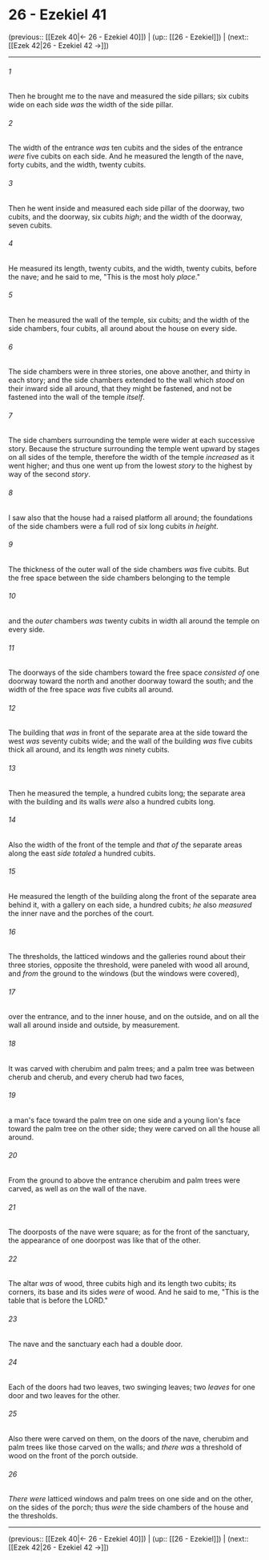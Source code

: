 # 26 - Ezekiel 41

(previous:: [[Ezek 40|← 26 - Ezekiel 40]]) | (up:: [[26 - Ezekiel]]) | (next:: [[Ezek 42|26 - Ezekiel 42 →]])

***


###### 1 
Then he brought me to the nave and measured the side pillars; six cubits wide on each side _was_ the width of the side pillar. 

###### 2 
The width of the entrance _was_ ten cubits and the sides of the entrance _were_ five cubits on each side. And he measured the length of the nave, forty cubits, and the width, twenty cubits. 

###### 3 
Then he went inside and measured each side pillar of the doorway, two cubits, and the doorway, six cubits _high_; and the width of the doorway, seven cubits. 

###### 4 
He measured its length, twenty cubits, and the width, twenty cubits, before the nave; and he said to me, "This is the most holy _place_." 

###### 5 
Then he measured the wall of the temple, six cubits; and the width of the side chambers, four cubits, all around about the house on every side. 

###### 6 
The side chambers were in three stories, one above another, and thirty in each story; and the side chambers extended to the wall which _stood_ on their inward side all around, that they might be fastened, and not be fastened into the wall of the temple _itself_. 

###### 7 
The side chambers surrounding the temple were wider at each successive story. Because the structure surrounding the temple went upward by stages on all sides of the temple, therefore the width of the temple _increased_ as it went higher; and thus one went up from the lowest _story_ to the highest by way of the second _story_. 

###### 8 
I saw also that the house had a raised platform all around; the foundations of the side chambers were a full rod of six long cubits _in height_. 

###### 9 
The thickness of the outer wall of the side chambers _was_ five cubits. But the free space between the side chambers belonging to the temple 

###### 10 
and the _outer_ chambers _was_ twenty cubits in width all around the temple on every side. 

###### 11 
The doorways of the side chambers toward the free space _consisted of_ one doorway toward the north and another doorway toward the south; and the width of the free space _was_ five cubits all around. 

###### 12 
The building that _was_ in front of the separate area at the side toward the west _was_ seventy cubits wide; and the wall of the building _was_ five cubits thick all around, and its length _was_ ninety cubits. 

###### 13 
Then he measured the temple, a hundred cubits long; the separate area with the building and its walls _were_ also a hundred cubits long. 

###### 14 
Also the width of the front of the temple and _that of_ the separate areas along the east _side totaled_ a hundred cubits. 

###### 15 
He measured the length of the building along the front of the separate area behind it, with a gallery on each side, a hundred cubits; _he_ also _measured_ the inner nave and the porches of the court. 

###### 16 
The thresholds, the latticed windows and the galleries round about their three stories, opposite the threshold, were paneled with wood all around, and _from_ the ground to the windows (but the windows were covered), 

###### 17 
over the entrance, and to the inner house, and on the outside, and on all the wall all around inside and outside, by measurement. 

###### 18 
It was carved with cherubim and palm trees; and a palm tree was between cherub and cherub, and every cherub had two faces, 

###### 19 
a man's face toward the palm tree on one side and a young lion's face toward the palm tree on the other side; they were carved on all the house all around. 

###### 20 
From the ground to above the entrance cherubim and palm trees were carved, as well as _on_ the wall of the nave. 

###### 21 
The doorposts of the nave were square; as for the front of the sanctuary, the appearance of one doorpost was like that of the other. 

###### 22 
The altar _was_ of wood, three cubits high and its length two cubits; its corners, its base and its sides _were_ of wood. And he said to me, "This is the table that is before the LORD." 

###### 23 
The nave and the sanctuary each had a double door. 

###### 24 
Each of the doors had two leaves, two swinging leaves; two _leaves_ for one door and two leaves for the other. 

###### 25 
Also there were carved on them, on the doors of the nave, cherubim and palm trees like those carved on the walls; and _there was_ a threshold of wood on the front of the porch outside. 

###### 26 
_There were_ latticed windows and palm trees on one side and on the other, on the sides of the porch; thus _were_ the side chambers of the house and the thresholds.

***

(previous:: [[Ezek 40|← 26 - Ezekiel 40]]) | (up:: [[26 - Ezekiel]]) | (next:: [[Ezek 42|26 - Ezekiel 42 →]])
